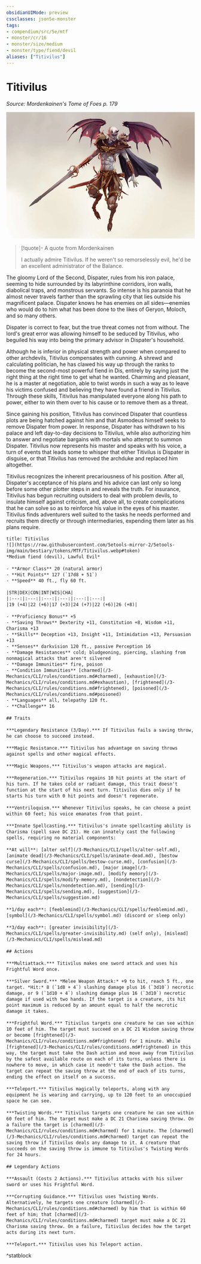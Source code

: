```yaml
---
obsidianUIMode: preview
cssclasses: json5e-monster
tags:
- compendium/src/5e/mtf
- monster/cr/16
- monster/size/medium
- monster/type/fiend/devil
aliases: ["Titivilus"]
---
```

# Titivilus
*Source: Mordenkainen's Tome of Foes p. 179*  

![](https://raw.githubusercontent.com/5etools-mirror-2/5etools-img/main/bestiary/MTF/Titivilus.webp#right)  
> [!quote]- A quote from Mordenkainen  
> 
> I actually admire Titivilus. If he weren't so remorselessly evil, he'd be an excellent administrator of the Balance.

The gloomy Lord of the Second, Dispater, rules from his iron palace, seeming to hide surrounded by its labyrinthine corridors, iron walls, diabolical traps, and monstrous servants. So intense is his paranoia that he almost never travels farther than the sprawling city that lies outside his magnificent palace. Dispater knows he has enemies on all sides—enemies who would do to him what has been done to the likes of Geryon, Moloch, and so many others.

Dispater is correct to fear, but the true threat comes not from without. The lord's great error was allowing himself to be seduced by Titivilus, who beguiled his way into being the primary advisor in Dispater's household.

Although he is inferior in physical strength and power when compared to other archdevils, Titivilus compensates with cunning. A shrewd and calculating politician, he has clawed his way up through the ranks to become the second-most powerful fiend in Dis, entirely by saying just the right thing at the right time to get what he wanted. Charming and pleasant, he is a master at negotiation, able to twist words in such a way as to leave his victims confused and believing they have found a friend in Titivilus. Through these skills, Titivilus has manipulated everyone along his path to power, either to win them over to his cause or to remove them as a threat.

Since gaining his position, Titivilus has convinced Dispater that countless plots are being hatched against him and that Asmodeus himself seeks to remove Dispater from power. In response, Dispater has withdrawn to his palace and left day-to-day decisions to Titivilus, while also authorizing him to answer and negotiate bargains with mortals who attempt to summon Dispater. Titivilus now represents his master and speaks with his voice, a turn of events that leads some to whisper that either Titivilus is Dispater in disguise, or that Titivilus has removed the archduke and replaced him altogether.

Titivilus recognizes the inherent precariousness of his position. After all, Dispater's acceptance of his plans and his advice can last only so long before some other plotter steps in and reveals the truth. For insurance, Titivilus has begun recruiting outsiders to deal with problem devils, to insulate himself against criticism, and, above all, to create complications that he can solve so as to reinforce his value in the eyes of his master. Titivilus finds adventurers well suited to the tasks he needs performed and recruits them directly or through intermediaries, expending them later as his plans require.


```ad-statblock
title: Titivilus
![](https://raw.githubusercontent.com/5etools-mirror-2/5etools-img/main/bestiary/tokens/MTF/Titivilus.webp#token)
*Medium fiend (devil), Lawful Evil*

- **Armor Class** 20 (natural armor)
- **Hit Points** 127 (`17d8 + 51`) 
- **Speed** 40 ft., fly 60 ft.

|STR|DEX|CON|INT|WIS|CHA|
|:---:|:---:|:---:|:---:|:---:|:---:|
|19 (+4)|22 (+6)|17 (+3)|24 (+7)|22 (+6)|26 (+8)|

- **Proficiency Bonus** +5
- **Saving Throws** Dexterity +11, Constitution +8, Wisdom +11, Charisma +13
- **Skills** Deception +13, Insight +11, Intimidation +13, Persuasion +13
- **Senses** darkvision 120 ft., passive Perception 16
- **Damage Resistances** cold; bludgeoning, piercing, slashing from nonmagical attacks that aren't silvered
- **Damage Immunities** fire, poison
- **Condition Immunities** [charmed](/3-Mechanics/CLI/rules/conditions.md#charmed), [exhaustion](/3-Mechanics/CLI/rules/conditions.md#exhaustion), [frightened](/3-Mechanics/CLI/rules/conditions.md#frightened), [poisoned](/3-Mechanics/CLI/rules/conditions.md#poisoned)
- **Languages** all, telepathy 120 ft.
- **Challenge** 16

## Traits

***Legendary Resistance (3/Day).*** If Titivilus fails a saving throw, he can choose to succeed instead.

***Magic Resistance.*** Titivilus has advantage on saving throws against spells and other magical effects.

***Magic Weapons.*** Titivilus's weapon attacks are magical.

***Regeneration.*** Titivilus regains 10 hit points at the start of his turn. If he takes cold or radiant damage, this trait doesn't function at the start of his next turn. Titivilus dies only if he starts his turn with 0 hit points and doesn't regenerate.

***Ventriloquism.*** Whenever Titivilus speaks, he can choose a point within 60 feet; his voice emanates from that point.

***Innate Spellcasting.*** Titivilus's innate spellcasting ability is Charisma (spell save DC 21). He can innately cast the following spells, requiring no material components:

**At will**: [alter self](/3-Mechanics/CLI/spells/alter-self.md), [animate dead](/3-Mechanics/CLI/spells/animate-dead.md), [bestow curse](/3-Mechanics/CLI/spells/bestow-curse.md), [confusion](/3-Mechanics/CLI/spells/confusion.md), [major image](/3-Mechanics/CLI/spells/major-image.md), [modify memory](/3-Mechanics/CLI/spells/modify-memory.md), [nondetection](/3-Mechanics/CLI/spells/nondetection.md), [sending](/3-Mechanics/CLI/spells/sending.md), [suggestion](/3-Mechanics/CLI/spells/suggestion.md)

**1/day each**: [feeblemind](/3-Mechanics/CLI/spells/feeblemind.md), [symbol](/3-Mechanics/CLI/spells/symbol.md) (discord or sleep only)

**3/day each**: [greater invisibility](/3-Mechanics/CLI/spells/greater-invisibility.md) (self only), [mislead](/3-Mechanics/CLI/spells/mislead.md)

## Actions

***Multiattack.*** Titivilus makes one sword attack and uses his Frightful Word once.

***Silver Sword.*** *Melee Weapon Attack:* +9 to hit, reach 5 ft., one target. *Hit:* 8 (`1d8 + 4`) slashing damage plus 16 (`3d10`) necrotic damage, or 9 (`1d10 + 4`) slashing damage plus 16 (`3d10`) necrotic damage if used with two hands. If the target is a creature, its hit point maximum is reduced by an amount equal to half the necrotic damage it takes.

***Frightful Word.*** Titivilus targets one creature he can see within 10 feet of him. The target must succeed on a DC 21 Wisdom saving throw or become [frightened](/3-Mechanics/CLI/rules/conditions.md#frightened) for 1 minute. While [frightened](/3-Mechanics/CLI/rules/conditions.md#frightened) in this way, the target must take the Dash action and move away from Titivilus by the safest available route on each of its turns, unless there is nowhere to move, in which case it needn't take the Dash action. The target can repeat the saving throw at the end of each of its turns, ending the effect on itself on a success.

***Teleport.*** Titivilus magically teleports, along with any equipment he is wearing and carrying, up to 120 feet to an unoccupied space he can see.

***Twisting Words.*** Titivilus targets one creature he can see within 60 feet of him. The target must make a DC 21 Charisma saving throw. On a failure the target is [charmed](/3-Mechanics/CLI/rules/conditions.md#charmed) for 1 minute. The [charmed](/3-Mechanics/CLI/rules/conditions.md#charmed) target can repeat the saving throw if Titivilus deals any damage to it. A creature that succeeds on the saving throw is immune to Titivilus's Twisting Words for 24 hours.

## Legendary Actions

***Assault (Costs 2 Actions).*** Titivilus attacks with his silver sword or uses his Frightful Word.

***Corrupting Guidance.*** Titivilus uses Twisting Words. Alternatively, he targets one creature [charmed](/3-Mechanics/CLI/rules/conditions.md#charmed) by him that is within 60 feet of him; that [charmed](/3-Mechanics/CLI/rules/conditions.md#charmed) target must make a DC 21 Charisma saving throw. On a failure, Titivilus decides how the target acts during its next turn.

***Teleport.*** Titivilus uses his Teleport action.
```
^statblock